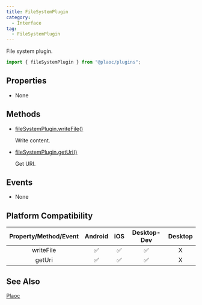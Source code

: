 ```yaml
---
title: FileSystemPlugin
category:
  - Interface  
tag:
  - FileSystemPlugin
---
```


File system plugin.

```js
import { fileSystemPlugin } from "@plaoc/plugins";
```

## Properties

- None

## Methods

- [fileSystemPlugin.writeFile()](./write-file.md)

  Write content.

- [fileSystemPlugin.getUri()](./get-uri.md)

  Get URI.

## Events

- None

## Platform Compatibility  

| Property/Method/Event | Android | iOS | Desktop-Dev | Desktop |
|:---------------------:|:-------:|:---:|:-----------:|:-------:|
| writeFile             | ✅      | ✅  | ✅          | X       |
| getUri                | ✅      | ✅  | ✅          | X       |

## See Also

[Plaoc](../../)